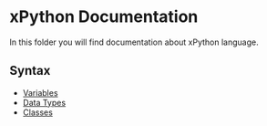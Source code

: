# xPython Documentation

In this folder you will find documentation about xPython language.

## Syntax

 - [Variables](Variables.md)
 - [Data Types](docs/DataTypes.md)
 - [Classes](docs/Classes.md)
